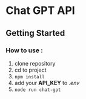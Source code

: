 # Chat GPT API

## Getting Started

### How to use :

1. clone repository
2. cd to project
3. `npm install`
4. add your **API_KEY** to *.env*
5. `node run chat-gpt`
